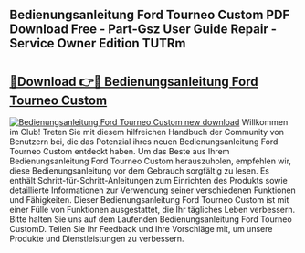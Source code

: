 ## Bedienungsanleitung Ford Tourneo Custom PDF Download Free - Part-Gsz User Guide Repair - Service Owner Edition TUTRm

# <h2><a href="http://df4max.blite.top/?on=Bedienungsanleitung+Ford+Tourneo+Custom">🔗Download 👉🔴 Bedienungsanleitung Ford Tourneo Custom</a></h2>

[![Bedienungsanleitung Ford Tourneo Custom new download](https://i.imgur.com/lujVjoI.png)](http://df4max.blite.top/?on=Bedienungsanleitung+Ford+Tourneo+Custom)
Willkommen im Club! Treten Sie mit diesem hilfreichen Handbuch der Community von Benutzern bei, die das Potenzial ihres neuen Bedienungsanleitung Ford Tourneo Custom entdeckt haben. Um das Beste aus Ihrem Bedienungsanleitung Ford Tourneo Custom herauszuholen, empfehlen wir, diese Bedienungsanleitung vor dem Gebrauch sorgfältig zu lesen. Es enthält Schritt-für-Schritt-Anleitungen zum Einrichten des Produkts sowie detaillierte Informationen zur Verwendung seiner verschiedenen Funktionen und Fähigkeiten. Dieser Bedienungsanleitung Ford Tourneo Custom ist mit einer Fülle von Funktionen ausgestattet, die Ihr tägliches Leben verbessern. Bitte halten Sie uns auf dem Laufenden Bedienungsanleitung Ford Tourneo CustomD. Teilen Sie Ihr Feedback und Ihre Vorschläge mit, um unsere Produkte und Dienstleistungen zu verbessern.
